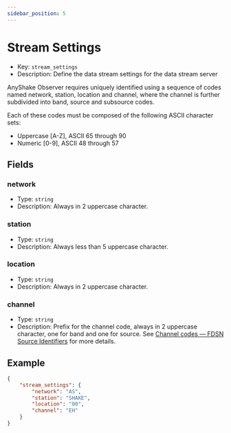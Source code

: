 ```yaml
---
sidebar_position: 5
---
```


# Stream Settings

 - Key: `stream_settings`
 - Description: Define the data stream settings for the data stream server

AnyShake Observer requires uniquely identified using a sequence of codes named network, station, location and channel, where the channel is further subdivided into band, source and subsource codes.

Each of these codes must be composed of the following ASCII character sets:

 - Uppercase [A-Z], ASCII 65 through 90
 - Numeric [0-9], ASCII 48 through 57

## Fields

### network

 - Type: `string`
 - Description: Always in 2 uppercase character.

### station

 - Type: `string`
 - Description: Always less than 5 uppercase character.

### location

 - Type: `string`
 - Description: Always in 2 uppercase character.

### channel

 - Type: `string`
 - Description: Prefix for the channel code, always in 2 uppercase character, one for band and one for source. See [Channel codes — FDSN Source Identifiers](https://docs.fdsn.org/projects/source-identifiers/en/v1.0/channel-codes.html) for more details.

## Example

```json
{
    "stream_settings": {
        "network": "AS",
        "station": "SHAKE",
        "location": "00",
        "channel": "EH"
    }
}
```
